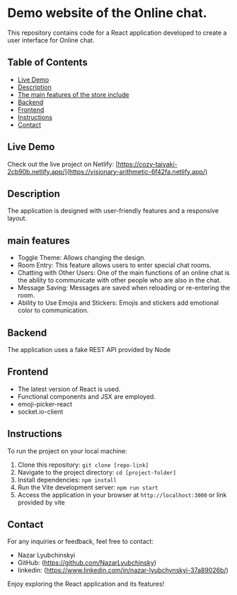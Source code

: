 # Demo website of the Online chat.

This repository contains code for a React application developed to create a user interface for Online chat. 

## Table of Contents

- [Live Demo](#live-demo)
- [Description](#description)
- [The main features of the store include](#main-features)
- [Backend](#backend)
- [Frontend](#frontend)
- [Instructions](#instructions)
- [Contact](#contact)

## Live Demo

Check out the live project on Netlify: [https://cozy-taiyaki-2cb90b.netlify.app/](https://visionary-arithmetic-6f42fa.netlify.app/)


## Description

 The application is designed with user-friendly features and a responsive layout.

## main features

- Toggle Theme: Allows changing the design.
- Room Entry: This feature allows users to enter special chat rooms.
- Chatting with Other Users: One of the main functions of an online chat is the ability to communicate with other people who are also in the chat.
- Message Saving: Messages are saved when reloading or re-entering the room.
- Ability to Use Emojis and Stickers: Emojis and stickers add emotional color to communication.

## Backend

The application uses a fake REST API provided by Node

## Frontend
- The latest version of React is used.
- Functional components and JSX are employed.
- emoji-picker-react
- socket.io-client


## Instructions

To run the project on your local machine:

1. Clone this repository: `git clone [repo-link]`
2. Navigate to the project directory: `cd [project-folder]`
3. Install dependencies: `npm install`
4. Run the Vite development server: `npm run start`
5. Access the application in your browser at `http://localhost:3000` or link provided by vite

## Contact

For any inquiries or feedback, feel free to contact:

- Nazar Lyubchinskyi
- GitHub: (https://github.com/NazarLyubchinsky)
- linkedin: (https://www.linkedin.com/in/nazar-lyubchynskyi-37a89026b/)



Enjoy exploring the React application and its features!
